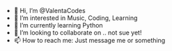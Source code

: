 - 👋 Hi, I’m @ValentaCodes
- 👀 I’m interested in Music, Coding, Learning
- 🌱 I’m currently learning Python
- 💞️ I’m looking to collaborate on .. not sue yet!
- 📫 How to reach me: Just message me or something

<!---
ValentaCodes/ValentaCodes is a ✨ special ✨ repository because its `README.md` (this file) appears on your GitHub profile.
You can click the Preview link to take a look at your changes.
--->
